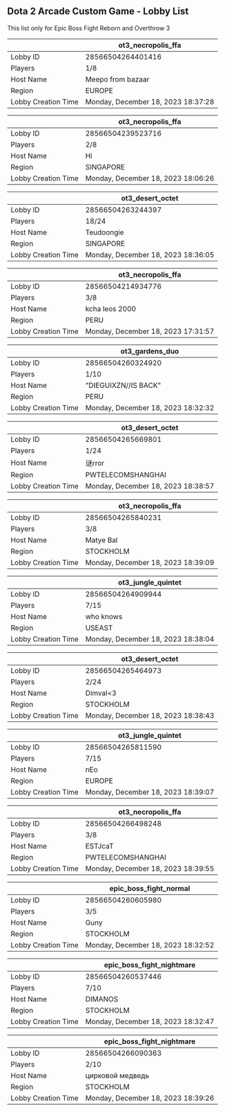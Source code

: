 ## Dota 2 Arcade Custom Game - Lobby List

This list only for Epic Boss Fight Reborn and Overthrow 3

|  | ot3_necropolis_ffa |
| ------ | ------ |
| Lobby ID | 28566504264401416 |
| Players | 1/8 |
| Host Name | Meepo from bazaar |
| Region | EUROPE |
| Lobby Creation Time | Monday, December 18, 2023 18:37:28 |


|  | ot3_necropolis_ffa |
| ------ | ------ |
| Lobby ID | 28566504239523716 |
| Players | 2/8 |
| Host Name | Hi |
| Region | SINGAPORE |
| Lobby Creation Time | Monday, December 18, 2023 18:06:26 |


|  | ot3_desert_octet |
| ------ | ------ |
| Lobby ID | 28566504263244397 |
| Players | 18/24 |
| Host Name | Teudoongie |
| Region | SINGAPORE |
| Lobby Creation Time | Monday, December 18, 2023 18:36:05 |


|  | ot3_necropolis_ffa |
| ------ | ------ |
| Lobby ID | 28566504214934776 |
| Players | 3/8 |
| Host Name | kcha leos 2000 |
| Region | PERU |
| Lobby Creation Time | Monday, December 18, 2023 17:31:57 |


|  | ot3_gardens_duo |
| ------ | ------ |
| Lobby ID | 28566504260324920 |
| Players | 1/10 |
| Host Name | "DIEGUIXZN//IS BACK" |
| Region | PERU |
| Lobby Creation Time | Monday, December 18, 2023 18:32:32 |


|  | ot3_desert_octet |
| ------ | ------ |
| Lobby ID | 28566504265669801 |
| Players | 1/24 |
| Host Name | 谜rror |
| Region | PWTELECOMSHANGHAI |
| Lobby Creation Time | Monday, December 18, 2023 18:38:57 |


|  | ot3_necropolis_ffa |
| ------ | ------ |
| Lobby ID | 28566504265840231 |
| Players | 3/8 |
| Host Name | Matye Bal |
| Region | STOCKHOLM |
| Lobby Creation Time | Monday, December 18, 2023 18:39:09 |


|  | ot3_jungle_quintet |
| ------ | ------ |
| Lobby ID | 28566504264909944 |
| Players | 7/15 |
| Host Name | who knows |
| Region | USEAST |
| Lobby Creation Time | Monday, December 18, 2023 18:38:04 |


|  | ot3_desert_octet |
| ------ | ------ |
| Lobby ID | 28566504265464973 |
| Players | 2/24 |
| Host Name | Dimval<3 |
| Region | STOCKHOLM |
| Lobby Creation Time | Monday, December 18, 2023 18:38:43 |


|  | ot3_jungle_quintet |
| ------ | ------ |
| Lobby ID | 28566504265811590 |
| Players | 7/15 |
| Host Name | nEo |
| Region | EUROPE |
| Lobby Creation Time | Monday, December 18, 2023 18:39:07 |


|  | ot3_necropolis_ffa |
| ------ | ------ |
| Lobby ID | 28566504266498248 |
| Players | 3/8 |
| Host Name | ESTJcaT |
| Region | PWTELECOMSHANGHAI |
| Lobby Creation Time | Monday, December 18, 2023 18:39:55 |


|  | epic_boss_fight_normal |
| ------ | ------ |
| Lobby ID | 28566504260605980 |
| Players | 3/5 |
| Host Name | Guny |
| Region | STOCKHOLM |
| Lobby Creation Time | Monday, December 18, 2023 18:32:52 |


|  | epic_boss_fight_nightmare |
| ------ | ------ |
| Lobby ID | 28566504260537446 |
| Players | 7/10 |
| Host Name | DIMANOS |
| Region | STOCKHOLM |
| Lobby Creation Time | Monday, December 18, 2023 18:32:47 |


|  | epic_boss_fight_nightmare |
| ------ | ------ |
| Lobby ID | 28566504266090363 |
| Players | 2/10 |
| Host Name | цирковой медведь |
| Region | STOCKHOLM |
| Lobby Creation Time | Monday, December 18, 2023 18:39:26 |


